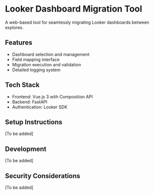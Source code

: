# Looker Dashboard Migration Tool

A web-based tool for seamlessly migrating Looker dashboards between explores.

## Features
- Dashboard selection and management
- Field mapping interface
- Migration execution and validation
- Detailed logging system

## Tech Stack
- Frontend: Vue.js 3 with Composition API
- Backend: FastAPI
- Authentication: Looker SDK

## Setup Instructions
[To be added]

## Development
[To be added]

## Security Considerations
[To be added]
